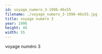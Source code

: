```yaml
---
id: voyage_numero_3-1996-46x55
filename: ./voyage_numero_3-1996-46x55.jpg
title: voyage numéro 3
year: 1996
height: 46
width: 55
---
```


voyage numéro 3
